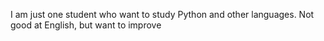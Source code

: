 I am just one student who want to study Python and other languages.
Not good at English, but want to improve
